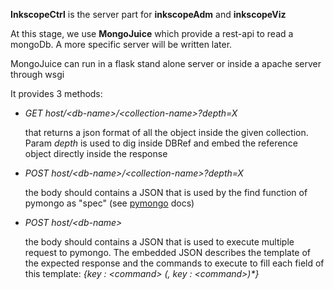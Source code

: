 **InkscopeCtrl** is the  server part for **inkscopeAdm** and **inkscopeViz**

At this stage, we use **MongoJuice** which provide a rest-api to read a mongoDb. A more specific server will be written later.

MongoJuice can run in a flask stand alone server or inside a apache server through wsgi

It provides 3 methods:

- *GET host/\<db-name\>/\<collection-name\>?depth=X*

    that returns a json format of all the object inside the given collection. Param *depth* is used to dig inside DBRef and embed the reference object directly inside the response


- *POST host/\<db-name\>/\<collection-name\>?depth=X*

    the body should contains a JSON that is used by the find function of pymongo as "spec" (see [pymongo](http://api.mongodb.org/python/current) docs)

- *POST host/\<db-name\>*

    the body should contains a JSON that is used to execute multiple request to pymongo. The embedded JSON describes the template of the expected response and the commands to execute to fill each field of this template: *{key : \<command\> (, key : \<command\>)\*}*

